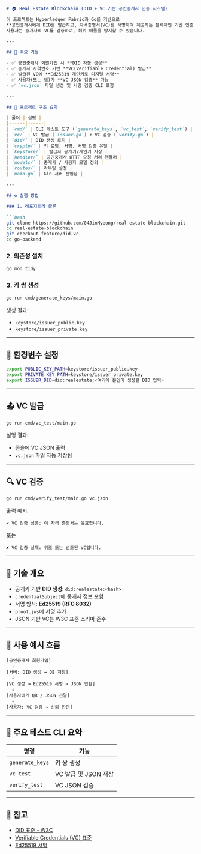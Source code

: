 
````markdown
# 🏠 Real Estate Blockchain (DID + VC 기반 공인중개사 인증 시스템)

이 프로젝트는 Hyperledger Fabric과 Go를 기반으로  
**공인중개사에게 DID를 발급하고, 자격증명서(VC)를 서명하여 제공하는 블록체인 기반 인증 시스템**입니다.  
사용자는 중개사의 VC를 검증하여, 허위 매물을 방지할 수 있습니다.

---

## 🧭 주요 기능

- ✅ 공인중개사 회원가입 시 **DID 자동 생성**
- ✅ 중개사 자격번호 기반 **VC(Verifiable Credential) 발급**
- ✅ 발급된 VC에 **Ed25519 개인키로 디지털 서명**
- ✅ 사용자(또는 앱)가 **VC JSON 검증** 가능
- ✅ `vc.json` 파일 생성 및 서명 검증 CLI 포함

---

## 📁 프로젝트 구조 요약

| 폴더 | 설명 |
|------|------|
| `cmd/` | CLI 테스트 도구 (`generate_keys`, `vc_test`, `verify_test`) |
| `vc/` | VC 발급 (`issuer.go`) + VC 검증 (`verify.go`) |
| `did/` | DID 생성 로직 |
| `crypto/` | 키 로딩, 서명, 서명 검증 유틸 |
| `keystore/` | 발급자 공개키/개인키 저장 |
| `handler/` | 공인중개사 HTTP 요청 처리 핸들러 |
| `models/` | 중개사 / 사용자 모델 정의 |
| `routes/` | 라우팅 설정 |
| `main.go` | Gin 서버 진입점 |

---

## ⚙️ 실행 방법

### 1. 레포지토리 클론

```bash
git clone https://github.com/04JinMyeong/real-estate-blockchain.git
cd real-estate-blockchain
git checkout feature/did-vc
cd go-backend
````

### 2. 의존성 설치

```bash
go mod tidy
```

### 3. 키 쌍 생성

```bash
go run cmd/generate_keys/main.go
```

생성 결과:

* `keystore/issuer_public.key`
* `keystore/issuer_private.key`

---

## 🔐 환경변수 설정

```bash
export PUBLIC_KEY_PATH=keystore/issuer_public.key
export PRIVATE_KEY_PATH=keystore/issuer_private.key
export ISSUER_DID=did:realestate:<여기에 본인이 생성한 DID 입력>
```

---

## 📤 VC 발급

```bash
go run cmd/vc_test/main.go
```

실행 결과:

* 콘솔에 VC JSON 출력
* `vc.json` 파일 자동 저장됨

---

## 🔍 VC 검증

```bash
go run cmd/verify_test/main.go vc.json
```

출력 예시:

```
✔ VC 검증 성공: 이 자격 증명서는 유효합니다.
```

또는

```
✘ VC 검증 실패: 위조 또는 변조된 VC입니다.
```

---

## 🧠 기술 개요

* 공개키 기반 **DID 생성**: `did:realestate:<hash>`
* `credentialSubject`에 중개사 정보 포함
* 서명 방식: **Ed25519 (RFC 8032)**
* `proof.jws`에 서명 추가
* JSON 기반 VC는 W3C 표준 스키마 준수

---

## 🙋 사용 예시 흐름

```plaintext
[공인중개사 회원가입]
  ↓
[서버: DID 생성 → DB 저장]
  ↓
[VC 생성 → Ed25519 서명 → JSON 반환]
  ↓
[사용자에게 QR / JSON 전달]
  ↓
[사용자: VC 검증 → 신뢰 판단]
```

---

## 🧪 주요 테스트 CLI 요약

| 명령              | 기능              |
| --------------- | --------------- |
| `generate_keys` | 키 쌍 생성          |
| `vc_test`       | VC 발급 및 JSON 저장 |
| `verify_test`   | VC JSON 검증      |

---

## 📝 참고

* [DID 표준 - W3C](https://www.w3.org/TR/did-core/)
* [Verifiable Credentials (VC) 표준](https://www.w3.org/TR/vc-data-model/)
* [Ed25519 서명](https://datatracker.ietf.org/doc/html/rfc8032)

```
